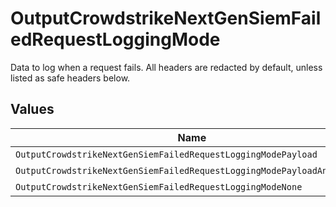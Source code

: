 # OutputCrowdstrikeNextGenSiemFailedRequestLoggingMode

Data to log when a request fails. All headers are redacted by default, unless listed as safe headers below.


## Values

| Name                                                                    | Value                                                                   |
| ----------------------------------------------------------------------- | ----------------------------------------------------------------------- |
| `OutputCrowdstrikeNextGenSiemFailedRequestLoggingModePayload`           | payload                                                                 |
| `OutputCrowdstrikeNextGenSiemFailedRequestLoggingModePayloadAndHeaders` | payloadAndHeaders                                                       |
| `OutputCrowdstrikeNextGenSiemFailedRequestLoggingModeNone`              | none                                                                    |